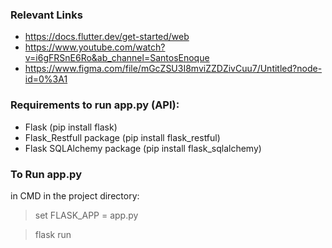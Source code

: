 ### Relevant Links

- https://docs.flutter.dev/get-started/web
- https://www.youtube.com/watch?v=i6gFRSnE6Ro&ab_channel=SantosEnoque
- https://www.figma.com/file/mGcZSU3I8mviZZDZivCuu7/Untitled?node-id=0%3A1

### Requirements to run app.py (API):
- Flask (pip install flask)
- Flask_Restfull package (pip install flask_restful)
- Flask SQLAlchemy package (pip install flask_sqlalchemy)

### To Run app.py
in CMD in the project directory:
> set FLASK_APP = app.py

> flask run
